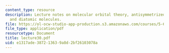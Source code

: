 ```yaml
---
content_type: resource
description: Lecture notes on molecular orbital theory, antisymmetrized wavefunctions,
  and diatomic molecules.
file: https://ol-ocw-studio-app-production.s3.amazonaws.com/courses/5-61-physical-chemistry-fall-2007/e1317ade387213639a8d2bf26103078a_lecture30.pdf
file_type: application/pdf
resourcetype: Document
title: lecture30.pdf
uid: e1317ade-3872-1363-9a8d-2bf26103078a
---
```

